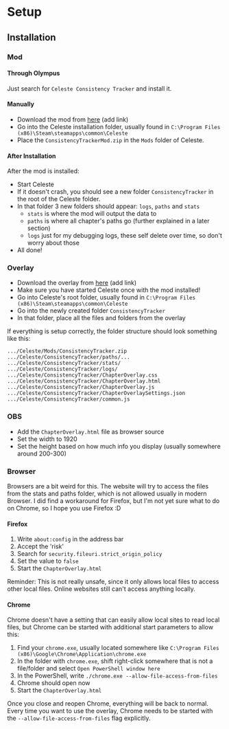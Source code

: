 # Setup

## Installation

### Mod

#### Through Olympus

Just search for `Celeste Consistency Tracker` and install it.

#### Manually

- Download the mod from [here]() (add link)
- Go into the Celeste installation folder, usually found in `C:\Program Files (x86)\Steam\steamapps\common\Celeste`
- Place the `ConsistencyTrackerMod.zip` in the `Mods` folder of Celeste.

#### After Installation

After the mod is installed:

- Start Celeste
- If it doesn't crash, you should see a new folder `ConsistencyTracker` in the root of the Celeste folder.
- In that folder 3 new folders should appear: `logs`, `paths` and `stats`
  - `stats` is where the mod will output the data to
  - `paths` is where all chapter's paths go (further explained in a later section)
  - `logs` just for my debugging logs, these self delete over time, so don't worry about those
- All done!

### Overlay

- Download the overlay from [here]() (add link)
- Make sure you have started Celeste once with the mod installed!
- Go into Celeste's root folder, usually found in `C:\Program Files (x86)\Steam\steamapps\common\Celeste`
- Go into the newly created folder `ConsistencyTracker`
- In that folder, place all the files and folders from the overlay

If everything is setup correctly, the folder structure should look something like this:

```
.../Celeste/Mods/ConsistencyTracker.zip
.../Celeste/ConsistencyTracker/paths/...
.../Celeste/ConsistencyTracker/stats/
.../Celeste/ConsistencyTracker/logs/
.../Celeste/ConsistencyTracker/ChapterOverlay.css
.../Celeste/ConsistencyTracker/ChapterOverlay.html
.../Celeste/ConsistencyTracker/ChapterOverlay.js
.../Celeste/ConsistencyTracker/ChapterOverlaySettings.json
.../Celeste/ConsistencyTracker/common.js
```

### OBS

- Add the `ChapterOverlay.html` file as browser source
- Set the width to 1920
- Set the height based on how much info you display (usually somewhere around 200-300)

### Browser

Browsers are a bit weird for this. The website will try to access the files from the stats and paths folder, which is not allowed usually in modern Browser. I did find a workaround for Firefox, but I'm not yet sure what to do on Chrome, so I hope you use Firefox :D

#### Firefox

1. Write `about:config` in the address bar
2. Accept the 'risk'
3. Search for `security.fileuri.strict_origin_policy`
4. Set the value to `false`
5. Start the `ChapterOverlay.html`

Reminder: This is not really unsafe, since it only allows local files to access other local files. Online websites still can't access anything locally.

#### Chrome

Chrome doesn't have a setting that can easily allow local sites to read local files, but Chrome can be started with additional start parameters to allow this:

1. Find your `chrome.exe`, usually located somewhere like `C:\Program Files (x86)\Google\Chrome\Application\chrome.exe`
2. In the folder with `chrome.exe`, shift right-click somewhere that is not a file/folder and select `Open PowerShell window here`
3. In the PowerShell, write `./chrome.exe --allow-file-access-from-files`
4. Chrome should open now
5. Start the `ChapterOverlay.html`

Once you close and reopen Chrome, everything will be back to normal. Every time you want to use the overlay, Chrome needs to be started with the `--allow-file-access-from-files` flag explicitly.
